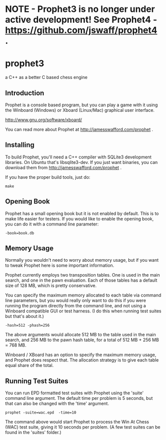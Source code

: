 # NOTE - Prophet3 is no longer under active development!  See Prophet4 - https://github.com/jswaff/prophet4 .


# prophet3

a C++ as a better C based chess engine

## Introduction 

Prophet is a console based program, but you can play a game with it using the 
Winboard (Windows) or Xboard (Linux/Mac) graphical user interface.  

http://www.gnu.org/software/xboard/

You can read more about Prophet at http://jamesswafford.com/prophet .


## Installing

To build Prophet, you'll need a C++ compiler with SQLite3 development libraries.  On Ubuntu that's libsqlite3-dev.  If you just want binaries, you can download them from http://jamesswafford.com/prophet .

If you have the proper build tools, just do:

```
make
```


## Opening Book
Prophet has a small opening book but it is not enabled by default.  This is to make life easier for testers.  If you
would like to enable the opening book, you can do it with a command line parameter:

```-book=book.db```


## Memory Usage

Normally you wouldn't need to worry about memory usage, but if you want to tweak
Prophet here is some important information.

Prophet currently employs two transposition tables.  One is used in the main 
search, and one in the pawn evaluation.  Each of those tables has a default size of 128 MB, which is
pretty conservative.
 
You can specify the maximum memory allocated to each table via command line
parameters, but you would really only want to do this if you were running the program 
directly from the command line, and not using a Winboard compatible GUI or test harness. 
(I do this when running test suites but that's about it.)  

```
-hash=512 -phash=256
``` 

The above arguments would allocate 512 MB to the table used in the main search,
and 256 MB to the pawn hash table, for a total of 512 MB + 256 MB = 768 MB.  
 
Winboard / XBoard has an option to specify the maximum memory usage, and Prophet does
respect that.  The allocation strategy is to give each table equal share of the total.

## Running Test Suites

You can run EPD formatted test suites with Prophet using the 'suite' command line argument.  The
default time per problem is 5 seconds, but that can also be changed with the 'time'
argument.

```
prophet -suite=wac.epd  -time=10
```

The command above would start Prophet to process the Win At Chess (WAC) test suite,
giving it 10 seconds per problem.  (A few test suites can be found in the 'suites' folder.)


